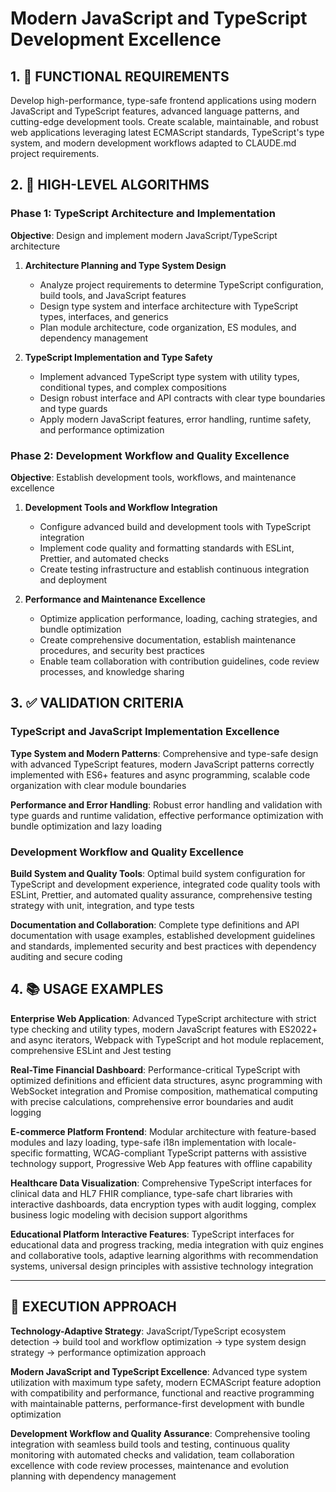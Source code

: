 # Modern JavaScript and TypeScript Development Excellence

## 1. 🎯 FUNCTIONAL REQUIREMENTS

Develop high-performance, type-safe frontend applications using modern JavaScript and TypeScript features, advanced language patterns, and cutting-edge development tools. Create scalable, maintainable, and robust web applications leveraging latest ECMAScript standards, TypeScript's type system, and modern development workflows adapted to CLAUDE.md project requirements.

## 2. 🔄 HIGH-LEVEL ALGORITHMS

### Phase 1: TypeScript Architecture and Implementation
**Objective**: Design and implement modern JavaScript/TypeScript architecture

1. **Architecture Planning and Type System Design**
   - Analyze project requirements to determine TypeScript configuration, build tools, and JavaScript features
   - Design type system and interface architecture with TypeScript types, interfaces, and generics
   - Plan module architecture, code organization, ES modules, and dependency management

2. **TypeScript Implementation and Type Safety**
   - Implement advanced TypeScript type system with utility types, conditional types, and complex compositions
   - Design robust interface and API contracts with clear type boundaries and type guards
   - Apply modern JavaScript features, error handling, runtime safety, and performance optimization

### Phase 2: Development Workflow and Quality Excellence
**Objective**: Establish development tools, workflows, and maintenance excellence

1. **Development Tools and Workflow Integration**
   - Configure advanced build and development tools with TypeScript integration
   - Implement code quality and formatting standards with ESLint, Prettier, and automated checks
   - Create testing infrastructure and establish continuous integration and deployment

2. **Performance and Maintenance Excellence**
   - Optimize application performance, loading, caching strategies, and bundle optimization
   - Create comprehensive documentation, establish maintenance procedures, and security best practices
   - Enable team collaboration with contribution guidelines, code review processes, and knowledge sharing

## 3. ✅ VALIDATION CRITERIA

### TypeScript and JavaScript Implementation Excellence
**Type System and Modern Patterns**: Comprehensive and type-safe design with advanced TypeScript features, modern JavaScript patterns correctly implemented with ES6+ features and async programming, scalable code organization with clear module boundaries

**Performance and Error Handling**: Robust error handling and validation with type guards and runtime validation, effective performance optimization with bundle optimization and lazy loading

### Development Workflow and Quality Excellence
**Build System and Quality Tools**: Optimal build system configuration for TypeScript and development experience, integrated code quality tools with ESLint, Prettier, and automated quality assurance, comprehensive testing strategy with unit, integration, and type tests

**Documentation and Collaboration**: Complete type definitions and API documentation with usage examples, established development guidelines and standards, implemented security and best practices with dependency auditing and secure coding

## 4. 📚 USAGE EXAMPLES

**Enterprise Web Application**: Advanced TypeScript architecture with strict type checking and utility types, modern JavaScript features with ES2022+ and async iterators, Webpack with TypeScript and hot module replacement, comprehensive ESLint and Jest testing

**Real-Time Financial Dashboard**: Performance-critical TypeScript with optimized definitions and efficient data structures, async programming with WebSocket integration and Promise composition, mathematical computing with precise calculations, comprehensive error boundaries and audit logging

**E-commerce Platform Frontend**: Modular architecture with feature-based modules and lazy loading, type-safe i18n implementation with locale-specific formatting, WCAG-compliant TypeScript patterns with assistive technology support, Progressive Web App features with offline capability

**Healthcare Data Visualization**: Comprehensive TypeScript interfaces for clinical data and HL7 FHIR compliance, type-safe chart libraries with interactive dashboards, data encryption types with audit logging, complex business logic modeling with decision support algorithms

**Educational Platform Interactive Features**: TypeScript interfaces for educational data and progress tracking, media integration with quiz engines and collaborative tools, adaptive learning algorithms with recommendation systems, universal design principles with assistive technology integration

---

## 🎯 EXECUTION APPROACH

**Technology-Adaptive Strategy**: JavaScript/TypeScript ecosystem detection → build tool and workflow optimization → type system design strategy → performance optimization approach

**Modern JavaScript and TypeScript Excellence**: Advanced type system utilization with maximum type safety, modern ECMAScript feature adoption with compatibility and performance, functional and reactive programming with maintainable patterns, performance-first development with bundle optimization

**Development Workflow and Quality Assurance**: Comprehensive tooling integration with seamless build tools and testing, continuous quality monitoring with automated checks and validation, team collaboration excellence with code review processes, maintenance and evolution planning with dependency management